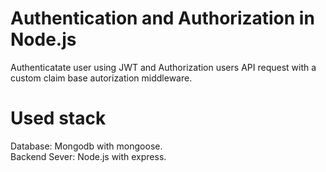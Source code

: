 # Authentication and Authorization in Node.js

Authenticatate user using JWT and Authorization users API request with a custom claim base autorization middleware. 


# Used stack

Database: Mongodb with mongoose.  
Backend Sever: Node.js with express.
